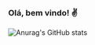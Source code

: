 ### Olá, bem vindo! ✌

![Anurag's GitHub stats](https://github-readme-stats.vercel.app/api?username=anuraghazra&show_icons=true&theme=radical)
